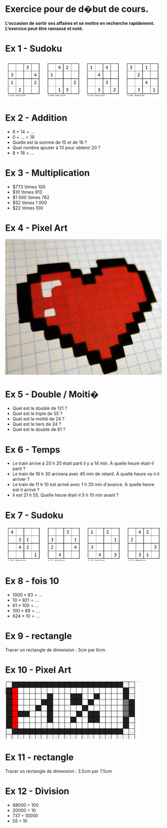 # Exercice pour de d�but de cours.

**L'occasion de sortir ses affaires et se mettre en recherche rapidement.**
**L'exercice peut être ramassé et noté.**

# Ex 1 - Sudoku

![sudoku-1](https://raw.githubusercontent.com/homeostasie/2022-2023_artic/master/doc/6eme/_debut-demain/sudoku-1.png)

# Ex 2 - Addition

* $6 + 14 = ...$
* $0 + ... = 19$
* Quelle est la somme de 15 et de 16 ?
* Quel nombre ajouter à 13 pour obtenir 20 ?
* $8 + 18 = ...$

# Ex 3 - Multiplication

* $773 \times 100
* $10 \times 913
* $1 000 \times 762
* $52 \times 1 000
* $22 \times 100

# Ex 4 - Pixel Art

![pa-1](https://raw.githubusercontent.com/homeostasie/2022-2023_artic/master/doc/6eme/_debut-demain/pa-1.png)

# Ex 5 - Double / Moiti�

* Quel est le double de 121 ?
* Quel est le triple de 55 ?
* Quel est la moitié de 24 ?
* Quel est le tiers de 24 ?
* Quel est le double de 61 ?

# Ex 6 - Temps

* Le train arrive à 20 h 20 était parti il y a 14 min. À quelle heure était-il parti ?
* Le train de 16 h 30 arrivera avec 45 min de retard. À quelle heure va-t-il arriver ?
* Le train de 11 h 10 est arrivé avec 1 h 20 min d'avance. À quelle heure est-il arrivé ?
* Il est 21 h 55. Quelle heure était-il 5 h 10 min avant ?

# Ex 7 - Sudoku

![sudoku-2](https://raw.githubusercontent.com/homeostasie/2022-2023_artic/master/doc/6eme/_debut-demain/sudoku-2.png)

# Ex 8 - fois 10

* $1 000 \times 83 = ...$
* $10\times 921 = ...$
* $61\times 100 = ...$
* $100\times 89 = ...$
* $624 \times 10 = ...$


# Ex 9 - rectangle

Tracer un rectangle de dimension : 3cm par 6cm.


# Ex 10 - Pixel Art

![pa-2](https://raw.githubusercontent.com/homeostasie/2022-2023_artic/master/doc/6eme/_debut-demain/pa-2.png)


# Ex 11 - rectangle

Tracer un rectangle de dimension : 3.5cm par 7.5cm


# Ex 12 - Division

* $88 000 \div 100$
* $20 000  \div 10$
* $737 \div 10 000$
* $55 \div 10$



 
